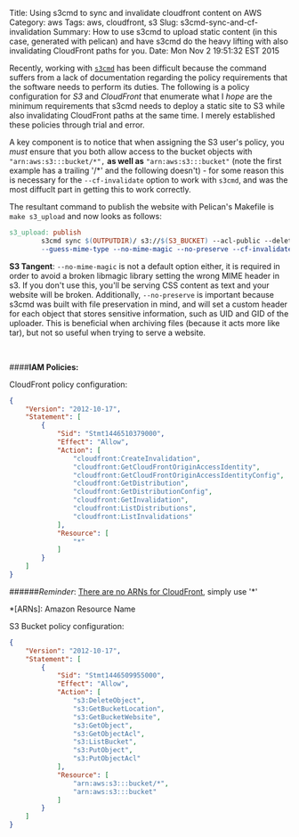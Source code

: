 Title: Using s3cmd to sync and invalidate cloudfront content on AWS
Category: aws
Tags: aws, cloudfront, s3
Slug: s3cmd-sync-and-cf-invalidation
Summary: How to use s3cmd to upload static content (in this case, generated with pelican) and have s3cmd do the heavy lifting with also invalidating CloudFront paths for you.
Date: Mon Nov  2 19:51:32 EST 2015

Recently, working with [`s3cmd`][1] has been difficult because the command suffers from a lack of documentation regarding the policy requirements that the software needs to perform its duties. The following is a policy configuration for *S3* and *CloudFront* that enumerate what I *hope* are the minimum requirements that s3cmd needs to deploy a static site to S3 while also invalidating CloudFront paths at the same time. I merely established these policies through trial and error.

[1]:http://s3tools.org/download

A key component is to notice that when assigning the S3 user's policy, you _must_ ensure that you both allow access to the bucket objects with `"arn:aws:s3:::bucket/*",` **as well as**  `"arn:aws:s3:::bucket"` (note the first example has a trailing '/*' and the following doesn't) - for some reason this is necessary for the `--cf-invalidate` option to work with `s3cmd`, and was the most diffuclt part in getting this to work correctly.

The resultant command to publish the website with Pelican's Makefile is `make s3_upload` and now looks as follows:
```makefile
s3_upload: publish
        s3cmd sync $(OUTPUTDIR)/ s3://$(S3_BUCKET) --acl-public --delete-removed \
        --guess-mime-type --no-mime-magic --no-preserve --cf-invalidate
```
**S3 Tangent**: `--no-mime-magic` is not a default option either, it is required in order to avoid a broken libmagic library setting the wrong MIME header in s3. If you don't use this, you'll be serving CSS content as text and your website will be broken. Additionally, `--no-preserve` is important because s3cmd was built with file preservation in mind, and will set a custom header for each object that stores sensitive information, such as UID and GID of the uploader. This is beneficial when archiving files (because it acts more like tar), but not so useful when trying to serve a website.

<br />

####**IAM Policies:**

CloudFront policy configuration:
```json
{
    "Version": "2012-10-17",
    "Statement": [
        {
            "Sid": "Stmt1446510379000",
            "Effect": "Allow",
            "Action": [
                "cloudfront:CreateInvalidation",
                "cloudfront:GetCloudFrontOriginAccessIdentity",
                "cloudfront:GetCloudFrontOriginAccessIdentityConfig",
                "cloudfront:GetDistribution",
                "cloudfront:GetDistributionConfig",
                "cloudfront:GetInvalidation",
                "cloudfront:ListDistributions",
                "cloudfront:ListInvalidations"
            ],
            "Resource": [
                "*"
            ]
        }
    ]
}
```
######_Reminder_: [There are no ARNs for CloudFront][2], simply use '*'

[2]:http://docs.aws.amazon.com/AmazonCloudFront/latest/DeveloperGuide/UsingWithIAM.html#CloudFront_ARN_Format
*[ARNs]: Amazon Resource Name

S3 Bucket policy configuration:

```json
{
    "Version": "2012-10-17",
    "Statement": [
        {
            "Sid": "Stmt1446509955000",
            "Effect": "Allow",
            "Action": [
                "s3:DeleteObject",
                "s3:GetBucketLocation",
                "s3:GetBucketWebsite",
                "s3:GetObject",
                "s3:GetObjectAcl",
                "s3:ListBucket",
                "s3:PutObject",
                "s3:PutObjectAcl"
            ],
            "Resource": [
                "arn:aws:s3:::bucket/*",
                "arn:aws:s3:::bucket"
            ]
        }
    ]
}
```